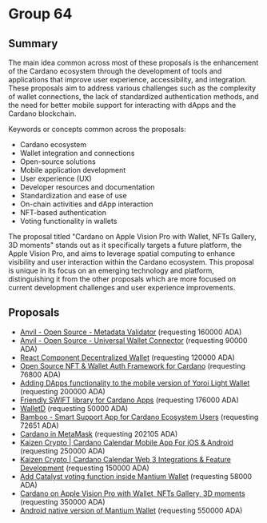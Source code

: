 
# Group 64

## Summary

The main idea common across most of these proposals is the enhancement of the Cardano ecosystem through the development of tools and applications that improve user experience, accessibility, and integration. These proposals aim to address various challenges such as the complexity of wallet connections, the lack of standardized authentication methods, and the need for better mobile support for interacting with dApps and the Cardano blockchain.

Keywords or concepts common across the proposals:
- Cardano ecosystem
- Wallet integration and connections
- Open-source solutions
- Mobile application development
- User experience (UX)
- Developer resources and documentation
- Standardization and ease of use
- On-chain activities and dApp interaction
- NFT-based authentication
- Voting functionality in wallets

The proposal titled "Cardano on Apple Vision Pro with Wallet, NFTs Gallery, 3D moments" stands out as it specifically targets a future platform, the Apple Vision Pro, and aims to leverage spatial computing to enhance visibility and user interaction within the Cardano ecosystem. This proposal is unique in its focus on an emerging technology and platform, distinguishing it from the other proposals which are more focused on current development challenges and user experience improvements.

## Proposals
* [Anvil - Open Source - Metadata Validator](https://cardano.ideascale.com/c/idea/113437) (requesting 160000 ADA)
* [Anvil - Open Source - Universal Wallet Connector](https://cardano.ideascale.com/c/idea/113428) (requesting 90000 ADA)
* [React Component Decentralized Wallet](https://cardano.ideascale.com/c/idea/112682) (requesting 120000 ADA)
* [Open Source NFT & Wallet Auth Framework for Cardano](https://cardano.ideascale.com/c/idea/112446) (requesting 76800 ADA)
* [Adding DApps functionality to the mobile version of Yoroi Light Wallet](https://cardano.ideascale.com/c/idea/111537) (requesting 200000 ADA)
* [Friendly SWIFT library for Cardano Apps](https://cardano.ideascale.com/c/idea/110717) (requesting 176000 ADA)
* [WalletD](https://cardano.ideascale.com/c/idea/109998) (requesting 50000 ADA)
* [Bamboo - Smart Support App for Cardano Ecosystem Users](https://cardano.ideascale.com/c/idea/113036) (requesting 72651 ADA)
* [Cardano in MetaMask](https://cardano.ideascale.com/c/idea/113367) (requesting 202105 ADA)
* [Kaizen Crypto | Cardano Calendar Mobile App For iOS & Android](https://cardano.ideascale.com/c/idea/112284) (requesting 250000 ADA)
* [Kaizen Crypto | Cardano Calendar Web 3 Integrations & Feature Development](https://cardano.ideascale.com/c/idea/112251) (requesting 150000 ADA)
* [Add Catalyst voting function inside Mantium Wallet](https://cardano.ideascale.com/c/idea/111623) (requesting 58000 ADA)
* [Cardano on Apple Vision Pro with Wallet, NFTs Gallery, 3D moments](https://cardano.ideascale.com/c/idea/113132) (requesting 350000 ADA)
* [Android native version of Mantium Wallet](https://cardano.ideascale.com/c/idea/110928) (requesting 550000 ADA)
